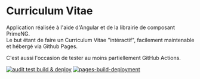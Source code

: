 # Curriculum Vitae

Application réalisée à l'aide d'Angular et de la librairie de composant PrimeNG.  
Le but étant de faire un Curriculum Vitae "intéractif", facilement maintenable et hébergé via Github Pages.

C'est aussi l'occasion de tester au moins partiellement GitHub Actions.

[![audit test build & deploy](https://github.com/gilles-gardet/gilles-gardet.github.io/actions/workflows/main.yml/badge.svg?branch=master)](https://github.com/gilles-gardet/gilles-gardet.github.io/actions/workflows/main.yml)
[![pages-build-deployment](https://github.com/gilles-gardet/gilles-gardet.github.io/actions/workflows/pages/pages-build-deployment/badge.svg?branch=pages)](https://github.com/gilles-gardet/gilles-gardet.github.io/actions/workflows/pages/pages-build-deployment)
